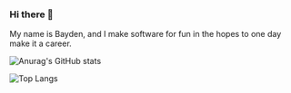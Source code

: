 ### Hi there 👋
My name is Bayden, and I make software for fun in the hopes to one day make it a career.

![Anurag's GitHub stats](https://github-readme-stats.vercel.app/api?username=bqyden&show_icons=true&theme=dark) 

![Top Langs](https://github-readme-stats.vercel.app/api/top-langs/?username=bqyden&layout=compact&theme=dark)
